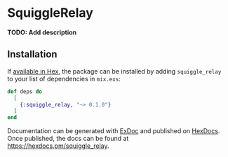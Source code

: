 # SquiggleRelay

**TODO: Add description**

## Installation

If [available in Hex](https://hex.pm/docs/publish), the package can be installed
by adding `squiggle_relay` to your list of dependencies in `mix.exs`:

```elixir
def deps do
  [
    {:squiggle_relay, "~> 0.1.0"}
  ]
end
```

Documentation can be generated with [ExDoc](https://github.com/elixir-lang/ex_doc)
and published on [HexDocs](https://hexdocs.pm). Once published, the docs can
be found at <https://hexdocs.pm/squiggle_relay>.

